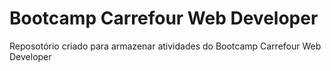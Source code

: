 # Bootcamp Carrefour Web Developer
Reposotório criado para armazenar atividades do Bootcamp Carrefour Web Developer
